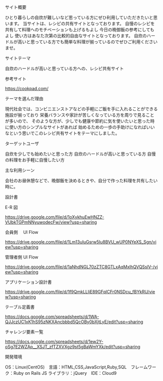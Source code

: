 サイト概要

ひとり暮らしの自炊が難しいなど思っている方にぜひ利用していただきたいと思います。
当サイトは、レシピの共有サイトとなっております。
自慢のレシピを共有して料理へのモチベーションも上げるもよし
今日の晩御飯の参考にしてもよし
使い方はあなた次第の比較的自由なサイトとなっております。
自炊のハードルが高いと思っている方でも簡単な料理が揃っているのでぜひご利用くださいませ。

サイトテーマ

自炊のハードルが高いと思っている方への、レシピ共有サイト

参考サイト

https://cookpad.com/

テーマを選んだ理由

現代社会では、コンビニエンストアなどの手軽にご飯を手に入れることができる施設が揃っており
栄養バランスや家計が苦しくなっている方を周りで見ることが多いので、
そのような方が、少しでも健康や節約に気を使いたいと思った時に使い方のシンプルなサイトがあれば
始めるための一歩の手助けになればいいなという思いでこのレシピ共有サイトをテーマにしました。

ターゲットユーザ

自炊を少しでも始めたいと思った方
自炊のハードルが高いと思っている方
自慢の料理をお手軽に自慢したい方

主な利用シーン

会社のお昼休憩などで、晩御飯を決めるときや、自分で作った料理を共有したい時に。

設計書

E-R 図

https://drive.google.com/file/d/1oXykhuEwHNZZ-VUbkTGPmNNyuwodecFw/view?usp=sharing

会員側　 UI Flow

https://drive.google.com/file/d/1Lm13uIuGsrw5Iu8BVU_wUP0NYeXS_Sgn/view?usp=sharing

管理者側 UI Flow

https://drive.google.com/file/d/1aNhdNGL70zZTC8GTLxAqMxlhQVQSslV-/view?usp=sharing

アプリケーション設計書

https://drive.google.com/file/d/1f9QmkLLliE89GFqICFr0NSDcu_fBYkRU/view?usp=sharing

テーブル定義書

https://docs.google.com/spreadsheets/d/1WA-QJJczUC1xK1hS95zNKXAncbbbd5QcOBy0bXjtLyE/edit?usp=sharing

チャレンジ要素一覧

https://docs.google.com/spreadsheets/d/1ew2Y-oSg7E2WZAp__XSJT_zfTZXVXgz9st5gBaWmYXk/edit?usp=sharing

開発環境

OS：Linux(CentOS)　言語：HTML,CSS,JavaScript,Ruby,SQL　フレームワーク：Ruby on Rails
JS ライブラリ：jQuery　IDE：Cloud9